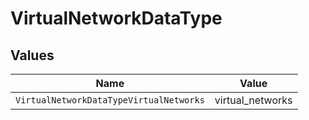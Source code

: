 # VirtualNetworkDataType


## Values

| Name                                    | Value                                   |
| --------------------------------------- | --------------------------------------- |
| `VirtualNetworkDataTypeVirtualNetworks` | virtual_networks                        |